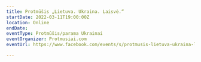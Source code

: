 ```yaml
---
title: Protmūšis „Lietuva. Ukraina. Laisvė.“
startDate: 2022-03-11T19:00:00Z
location: Online
endDate: 
eventType: Protmūšis/parama Ukrainai
eventOrganizer: Protmusiai.com
eventUrl: https://www.facebook.com/events/s/protmusis-lietuva-ukraina-lais/277038354594515/

---
```

